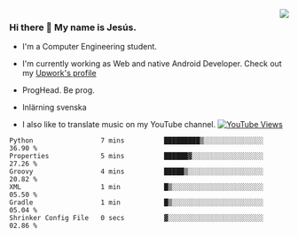 <img align='right' src="https://github-readme-stats.vercel.app/api/top-langs/?username=JesusJimenezG&layout=compact&theme=dracula">

### Hi there 👋 My name is Jesús.
- I'm a Computer Engineering student.
- I'm currently working as Web and native Android Developer. Check out my [Upwork's profile](https://www.upwork.com/freelancers/~0136891f6e1d316648)

- ProgHead. Be prog.
- Inlärning svenska
- I also like to translate music on my YouTube channel. [![YouTube Views](https://img.shields.io/youtube/channel/views/UCWnlcC4_sV9Imcy9ysQpxHA?style=social)](https://www.youtube.com/channel/UCWnlcC4_sV9Imcy9ysQpxHA)

<!--START_SECTION:waka-->

```text
Python                 7 mins          █████████▒░░░░░░░░░░░░░░░   36.90 %
Properties             5 mins          ██████▓░░░░░░░░░░░░░░░░░░   27.26 %
Groovy                 4 mins          █████▒░░░░░░░░░░░░░░░░░░░   20.82 %
XML                    1 min           █▒░░░░░░░░░░░░░░░░░░░░░░░   05.50 %
Gradle                 1 min           █▒░░░░░░░░░░░░░░░░░░░░░░░   05.04 %
Shrinker Config File   0 secs          ▓░░░░░░░░░░░░░░░░░░░░░░░░   02.86 %
```

<!--END_SECTION:waka-->

<!--
**JesusJimenezG/JesusJimenezG** is a ✨ _special_ ✨ repository because its `README.md` (this file) appears on your GitHub profile.

Here are some ideas to get you started:

- 🔭 I’m currently working on ...
- 🌱 I’m currently learning ...
- 👯 I’m looking to collaborate on ...
- 🤔 I’m looking for help with ...
- 💬 Ask me about ...
- 📫 How to reach me: ...
- 😄 Pronouns: ...
- ⚡ Fun fact: ...
-->

